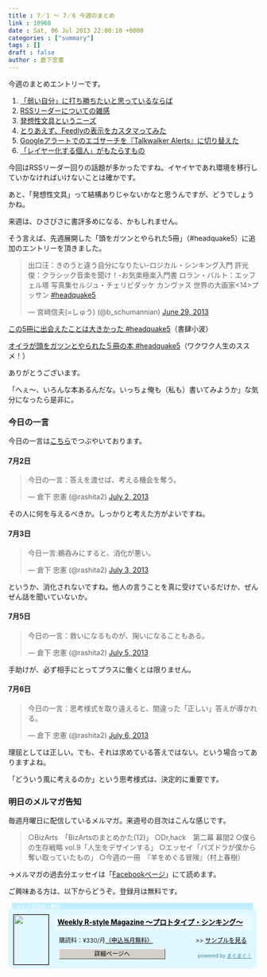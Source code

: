 ```yaml
---
title : 7／1 〜 7／6 今週のまとめ
link : 10968
date : Sat, 06 Jul 2013 22:00:10 +0000
categories : ["summary"]
tags : []
draft : false
author : 倉下忠憲
---
```


今週のまとめエントリーです。

<ol>
<li><a href="https://rashita.net/blog/?p=10908" target="_blank">「弱い自分」に打ち勝ちたいと思っているならば</a></li>
<li><a href="https://rashita.net/blog/?p=10912" target="_blank">RSSリーダーについての雑感</a></li>
<li><a href="https://rashita.net/blog/?p=10928" target="_blank">発想性文具というニーズ</a></li>
<li><a href="https://rashita.net/blog/?p=10938" target="_blank">とりあえず、Feedlyの表示をカスタマってみた</a></li>
<li><a href="https://rashita.net/blog/?p=10953" target="_blank">Googleアラートでのエゴサーチを『Talkwalker Alerts』に切り替えた</a></li>
<li><a href="https://rashita.net/blog/?p=10958" target="_blank">「レイヤー化する個人」がもたらすもの</a></li>
</ol>

今回はRSSリーダー回りの話題が多かったですね。イヤイヤであれ環境を移行していかなければいけないことは確かです。

あと、「発想性文具」って結構ありじゃないかなと思うんですが、どうでしょうかね。

来週は、ひさびさに書評多めになる、かもしれません。

そう言えば、先週展開した「頭をガツンとやられた5冊」（#headquake5）に追加のエントリーを頂きました。

<blockquote class="twitter-tweet"><p>出口汪：きのうと違う自分になりたい-ロジカル・シンキング入門 許光俊：クラシック音楽を聞け！-お気楽極楽入門書 ロラン・バルト：エッフェル塔 写真集セルジュ・チェリビダッケ カンヴァス 世界の大画家&lt;14&gt;プッサン <a href="https://twitter.com/search?q=%23headquake5&amp;src=hash">#headquake5</a></p>&mdash; 宮﨑信夫(=しゅう)  (@b_schumannian) <a href="https://twitter.com/b_schumannian/statuses/351013868568453121">June 29, 2013</a></blockquote>
<script async src="//platform.twitter.com/widgets.js" charset="utf-8"></script>

<a href="http://sazanami.gekkoh.org/book/index.php/archives/3243" target="_blank">この5冊に出会えたことは大きかった #headquake5</a>（書肆小波）

<a href="http://d.hatena.ne.jp/orangewind/20130703/p1" target="_blank">オイラが頭をガツンとやられた５冊の本 #headquake5</a>（ワクワク人生のススメ！）

ありがとうございます。

「へぇ〜、いろんな本あるんだな。いっちょ俺も（私も）書いてみようか」な気分になったら是非に。

<h3>今日の一言</h3>
今日の一言は<a href="http://twitter.com/rashita2 ">こちら</a>でつぶやいております。

<h4>7月2日</h4>
<blockquote class="twitter-tweet"><p>今日の一言：答えを渡せば、考える機会を奪う。</p>&mdash; 倉下 忠憲 (@rashita2) <a href="https://twitter.com/rashita2/statuses/351985895861264384">July 2, 2013</a></blockquote>
<script async src="//platform.twitter.com/widgets.js" charset="utf-8"></script>

その人に何を与えるべきか。しっかりと考えた方がよいですね。

<h4>7月3日</h4>
<blockquote class="twitter-tweet"><p>今日一言:鵜呑みにすると、消化が悪い。</p>&mdash; 倉下 忠憲 (@rashita2) <a href="https://twitter.com/rashita2/statuses/352344884394459136">July 3, 2013</a></blockquote>
<script async src="//platform.twitter.com/widgets.js" charset="utf-8"></script>

というか、消化されないですね。他人の言うことを真に受けているだけか、ぜんぜん話を聞いていないか。

<h4>7月5日</h4>
<blockquote class="twitter-tweet"><p>今日の一言：救いになるものが、掬いになることもある。</p>&mdash; 倉下 忠憲 (@rashita2) <a href="https://twitter.com/rashita2/statuses/353096776808534016">July 5, 2013</a></blockquote>
<script async src="//platform.twitter.com/widgets.js" charset="utf-8"></script>

手助けが、必ず相手にとってプラスに働くとは限りません。

<h4>7月6日</h4>
<blockquote class="twitter-tweet"><p>今日の一言：思考様式を取り違えると、間違った「正しい」答えが導かれる。</p>&mdash; 倉下 忠憲 (@rashita2) <a href="https://twitter.com/rashita2/statuses/353420686422851584">July 6, 2013</a></blockquote>
<script async src="//platform.twitter.com/widgets.js" charset="utf-8"></script>

理屈としては正しい。でも、それは求めている答えではない。という場合ってありますよね。

「どういう風に考えるのか」という思考様式は、決定的に重要です。

<h3>明日のメルマガ告知</h3>
毎週月曜日に配信しているメルマガ。来週号の目次はこんな感じです。
<blockquote>
○BizArts　「BizArtsのまとめかた(12)」
○Dr,hack　第二幕 幕間2
○僕らの生存戦略 vol.9「人生をデザインする」
○エッセイ「パズドラが僕から奪い取っていたもの」
○今週の一冊　『羊をめぐる冒険』（村上春樹）
</blockquote>
→メルマガの過去分エッセイは「<a href="http://www.facebook.com/home.php#!/rashitaportal">Facebookページ</a>」にて読めます。

ご興味ある方は、以下からどうぞ。登録月は無料です。

<div style="width:500px;margin-bottom:20px;">
<div style="height:13px;background:url(http://img.mag2.com/mag2/common/publ/pub-form/wide_b_left_top.gif) no-repeat left top;"><div style="height:13px;background:url(http://img.mag2.com/mag2/common/publ/pub-form/wide_b_right_top.gif) no-repeat right top;"><div style="margin:0 7px;padding-left:8px; height:13px; color:#fff; background:#c2efff url(http://img.mag2.com/mag2/common/publ/pub-form/wide_b_tit.gif) no-repeat left top; font-size:10px;">メルマガ登録・解除</div></div></div>
<div style="padding:10px 0;background:#dff7ff url(http://img.mag2.com/mag2/common/publ/pub-form/wide_b_bg.gif) repeat-x;font-size:12px;"><a href="http://www.mag2.com/m/0001185133.html" style="border:none;"><img src="http://www.mag2.com/images/MagazineCover/0001185133c.gif" width="70" height="100" style="margin:0 10px; position:absolute; border:#000 1px solid;" /></a>
<div style="margin:0 10px 0 92px; position:relative; height:95px;">
<div style="padding:8px 7px; background-color: #ebfaff; font-weight:bold; font-size:14px; line-height:1.2;"><a href="http://www.mag2.com/m/0001185133.html" style="color:#000;">Weekly R-style Magazine ～プロトタイプ・シンキング～ </a></div>
<div style="padding:10px 0 0 10px;">購読料：&yen;330/月<a href="http://www.mag2.com/read/charge.html" style="color:#000;">（申込当月無料）</a><span style="position:absolute; right:10px;">&gt;&gt;&nbsp;<a href="http://www.mag2.com/sample/0001185133.html" target="_blank" style="color:#000;">サンプルを見る</a></span></div><div style="margin:10px 0 0 10px; height:20px;position:relative;"><a href="http://www.mag2.com/m/0001185133.html" style="color:#000;text-decoration:none;"><span style="padding:2px 70px;border:#404040 1px solid;border-top-color:#fff;border-left-color:#fff;background-color:#d4d0c8;text-align:center;">詳細ページへ</span></a><span style="position:absolute; right:0; bottom:0; color:#3f8ba5; font-size:10px;">powered by <a href="http://www.mag2.com/" target="_blank" style="color:#3f8ba5;">まぐまぐ！</a></span></div></div>
</div>
<div style="height:4px;background:url(http://img.mag2.com/mag2/common/publ/pub-form/wide_b_left_bot.gif) no-repeat left top;"><div style="background:url(http://img.mag2.com/mag2/common/publ/pub-form/wide_b_right_bot.gif) no-repeat right top;"><div style="margin:0 7px;padding-left:8px; height:4px; background-color:#dff7ff; font-size:1px;">&nbsp;</div></div></div>
</div>